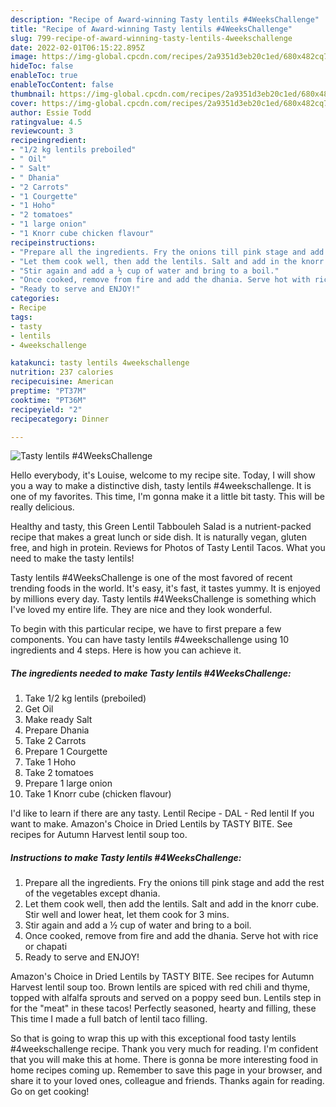 ```yaml
---
description: "Recipe of Award-winning Tasty lentils #4WeeksChallenge"
title: "Recipe of Award-winning Tasty lentils #4WeeksChallenge"
slug: 799-recipe-of-award-winning-tasty-lentils-4weekschallenge
date: 2022-02-01T06:15:22.895Z
image: https://img-global.cpcdn.com/recipes/2a9351d3eb20c1ed/680x482cq70/tasty-lentils-4weekschallenge-recipe-main-photo.jpg
hideToc: false
enableToc: true
enableTocContent: false
thumbnail: https://img-global.cpcdn.com/recipes/2a9351d3eb20c1ed/680x482cq70/tasty-lentils-4weekschallenge-recipe-main-photo.jpg
cover: https://img-global.cpcdn.com/recipes/2a9351d3eb20c1ed/680x482cq70/tasty-lentils-4weekschallenge-recipe-main-photo.jpg
author: Essie Todd
ratingvalue: 4.5
reviewcount: 3
recipeingredient:
- "1/2 kg lentils preboiled"
- " Oil"
- " Salt"
- " Dhania"
- "2 Carrots"
- "1 Courgette"
- "1 Hoho"
- "2 tomatoes"
- "1 large onion"
- "1 Knorr cube chicken flavour"
recipeinstructions:
- "Prepare all the ingredients. Fry the onions till pink stage and add the rest of the vegetables except dhania."
- "Let them cook well, then add the lentils. Salt and add in the knorr cube. Stir well and lower heat, let them cook for 3 mins."
- "Stir again and add a ½ cup of water and bring to a boil."
- "Once cooked, remove from fire and add the dhania. Serve hot with rice or chapati"
- "Ready to serve and ENJOY!"
categories:
- Recipe
tags:
- tasty
- lentils
- 4weekschallenge

katakunci: tasty lentils 4weekschallenge 
nutrition: 237 calories
recipecuisine: American
preptime: "PT37M"
cooktime: "PT36M"
recipeyield: "2"
recipecategory: Dinner

---
```



![Tasty lentils #4WeeksChallenge](https://img-global.cpcdn.com/recipes/2a9351d3eb20c1ed/680x482cq70/tasty-lentils-4weekschallenge-recipe-main-photo.jpg)

Hello everybody, it's Louise, welcome to my recipe site. Today, I will show you a way to make a distinctive dish, tasty lentils #4weekschallenge. It is one of my favorites. This time, I'm gonna make it a little bit tasty. This will be really delicious.

Healthy and tasty, this Green Lentil Tabbouleh Salad is a nutrient-packed recipe that makes a great lunch or side dish. It is naturally vegan, gluten free, and high in protein. Reviews for Photos of Tasty Lentil Tacos. What you need to make the tasty lentils!

Tasty lentils #4WeeksChallenge is one of the most favored of recent trending foods in the world. It's easy, it's fast, it tastes yummy. It is enjoyed by millions every day. Tasty lentils #4WeeksChallenge is something which I've loved my entire life. They are nice and they look wonderful.


To begin with this particular recipe, we have to first prepare a few components. You can have tasty lentils #4weekschallenge using 10 ingredients and 4 steps. Here is how you can achieve it.

<!--inarticleads1-->

##### The ingredients needed to make Tasty lentils #4WeeksChallenge:

1. Take 1/2 kg lentils (preboiled)
1. Get  Oil
1. Make ready  Salt
1. Prepare  Dhania
1. Take 2 Carrots
1. Prepare 1 Courgette
1. Take 1 Hoho
1. Take 2 tomatoes
1. Prepare 1 large onion
1. Take 1 Knorr cube (chicken flavour)


I&#39;d like to learn if there are any tasty. Lentil Recipe - DAL - Red lentil If you want to make. Amazon&#39;s Choice in Dried Lentils by TASTY BITE. See recipes for Autumn Harvest lentil soup too. 

<!--inarticleads2-->

##### Instructions to make Tasty lentils #4WeeksChallenge:

1. Prepare all the ingredients. Fry the onions till pink stage and add the rest of the vegetables except dhania.
1. Let them cook well, then add the lentils. Salt and add in the knorr cube. Stir well and lower heat, let them cook for 3 mins.
1. Stir again and add a ½ cup of water and bring to a boil.
1. Once cooked, remove from fire and add the dhania. Serve hot with rice or chapati
1. Ready to serve and ENJOY!

Amazon&#39;s Choice in Dried Lentils by TASTY BITE. See recipes for Autumn Harvest lentil soup too. Brown lentils are spiced with red chili and thyme, topped with alfalfa sprouts and served on a poppy seed bun. Lentils step in for the &#34;meat&#34; in these tacos! Perfectly seasoned, hearty and filling, these This time I made a full batch of lentil taco filling. 

So that is going to wrap this up with this exceptional food tasty lentils #4weekschallenge recipe. Thank you very much for reading. I'm confident that you will make this at home. There is gonna be more interesting food in home recipes coming up. Remember to save this page in your browser, and share it to your loved ones, colleague and friends. Thanks again for reading. Go on get cooking!
